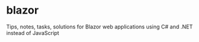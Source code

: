 # blazor
Tips, notes, tasks, solutions for Blazor web applications using C# and .NET instead of JavaScript
